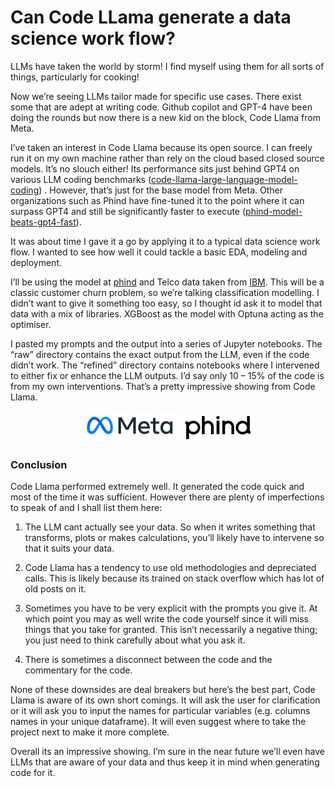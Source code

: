 # Can Code LLama generate a data science work flow?
LLMs have taken the world by storm! I find myself using them for all sorts of things, particularly for cooking!

Now we’re seeing LLMs tailor made for specific use cases. There exist some that are adept at writing code. Github copilot and GPT-4 have been doing the rounds but now there is a new kid on the block, Code Llama from Meta.

I’ve taken an interest in Code Llama because its open source. I can freely run it on my own machine rather than rely on the cloud based closed source models. It’s no slouch either! Its performance sits just behind GPT4 on various LLM coding benchmarks ([code-llama-large-language-model-coding](https://ai.meta.com/blog/code-llama-large-language-model-coding/)) . However, that’s just for the base model from Meta. Other organizations such as Phind have fine-tuned it to the point where it can surpass GPT4 and still be significantly faster to execute ([phind-model-beats-gpt4-fast](https://www.phind.com/blog/phind-model-beats-gpt4-fast)).

It was about time I gave it a go by applying it to a typical data science work flow. I wanted to see how well it could tackle a basic EDA, modeling and deployment.

I’ll be using the model at [phind](https://www.phind.com/) and Telco data taken from [IBM](https://www.ibm.com/communities/analytics/watson-analytics-blog/predictive-insights-in-the-telco-customer-churn-data-set/). This will be a classic customer churn problem, so we’re talking classification modelling. I didn’t want to give it something too easy, so I thought id ask it to model that data with a mix of libraries. XGBoost as the model with Optuna acting as the optimiser.

I pasted my prompts and the output into a series of Jupyter notebooks. The “raw” directory contains the exact output from the LLM, even if the code didn’t work. The “refined” directory contains notebooks where I intervened to either fix or enhance the LLM outputs. I’d say only 10 – 15% of the code is from my own interventions. That’s a pretty impressive showing from Code Llama.

<p align="center">
 <img src="Images/Meta.PNG?raw=true"/>
 <img src="Images/phind.PNG?raw=true"/>
</p>

### Conclusion

Code Llama performed extremely well. It generated the code quick and most of the time it was sufficient. However there are plenty of imperfections to speak of and I shall list them here:

1. The LLM cant actually see your data. So when it writes something that transforms, plots or makes calculations, you’ll likely have to intervene so that it suits your data.

2. Code Llama has a tendency to use old methodologies and depreciated calls. This is likely because its trained on stack overflow which has lot of old posts on it.

3. Sometimes you have to be very explicit with the prompts you give it. At which point you may as well write the code yourself since it will miss things that you take for granted. This isn’t necessarily a negative thing; you just need to think carefully about what you ask it.

4.  There is sometimes a disconnect between the code and the commentary for the code.

None of these downsides are deal breakers but here’s the best part, Code Llama is aware of its own short comings. It will ask the user for clarification or it will ask you to input the names for particular variables (e.g. columns names in your unique dataframe). It will even suggest where to take the project next to make it more complete.

Overall its an impressive showing. I’m sure in the near future we’ll even have LLMs that are aware of your data and thus keep it in mind when generating code for it.

